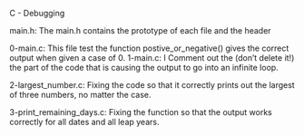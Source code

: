 C - Debugging

main.h: The main.h contains the prototype of each file and the header

0-main.c: This file test the function postive_or_negative() gives the correct output when given a case of 0.
1-main.c: I Comment out the (don’t delete it!) the part of the code that is causing the output to go into an infinite loop.

2-largest_number.c: Fixing the code so that it correctly prints out the largest of three numbers, no matter the case.

3-print_remaining_days.c: Fixing the function so that the output works correctly for all dates and all leap years.
